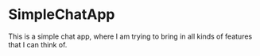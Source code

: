 # SimpleChatApp

This is a simple chat app, where I am trying to bring in all kinds of features that I can think of.

